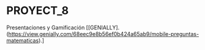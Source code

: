 # PROYECT_8
Presentaciones y Gamificación
[[GENIALLY].(https://view.genially.com/68eec9e8b56ef0b424a65ab9/mobile-preguntas-matematicas).]
